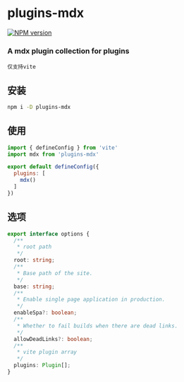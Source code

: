 # plugins-mdx

[![NPM version](https://img.shields.io/npm/v/plugins-mdx?color=a1b858&label=)](https://www.npmjs.com/plugins-mdx)

### A mdx plugin collection for plugins

```warn
仅支持vite
```

## 安装

```bash
npm i -D plugins-mdx
```

## 使用

```js
import { defineConfig } from 'vite'
import mdx from 'plugins-mdx'

export default defineConfig({
  plugins: [
    mdx()
  ]
})
```

## 选项

```ts
export interface options {
  /**
   * root path
   */
  root: string;
  /**
   * Base path of the site.
   */
  base: string;
  /**
   * Enable single page application in production.
   */
  enableSpa?: boolean;
  /**
   * Whether to fail builds when there are dead links.
   */
  allowDeadLinks?: boolean;
  /**
   * vite plugin array
   */
  plugins: Plugin[];
}
```
